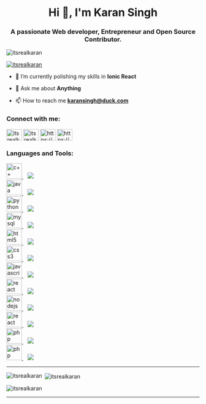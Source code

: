 <h1 align="center">Hi 👋, I'm Karan Singh</h1>
<h3 align="center">A passionate Web developer, Entrepreneur and Open Source Contributor.</h3>
<p align="left"> <img src="https://komarev.com/ghpvc/?username=itsrealkaran&label=Profile%20views&color=0e75b6&style=flat" alt="itsrealkaran" /> </p>
<p align="left"> <a href="https://github.com/ryo-ma/github-profile-trophy"><img src="https://github-profile-trophy.vercel.app/?username=itsrealkaran" alt="itsrealkaran" /></a> </p>

- 🌱 I’m currently polishing my skills in **Ionic React**

- 💬 Ask me about **Anything**

- 📫 How to reach me **[karansingh@duck.com](mailto:karansingh@duck.com)**

<h3 align="left">Connect with me:</h3>
<p align="left">
<a href="https://twitter.com/itsrealkaran" target="blank"><img align="center" src="https://cdn.jsdelivr.net/npm/simple-icons@3.0.1/icons/twitter.svg" alt="itsrealkaran" height="30" width="40" /></a>
<a href="https://linkedin.com/in/itsrealkaran" target="blank"><img align="center" src="https://cdn.jsdelivr.net/npm/simple-icons@3.0.1/icons/linkedin.svg" alt="itsrealkaran" height="30" width="40" /></a>
<a href="https://www.instagram.com/itsrealkaran/" target="blank"><img align="center" src="https://cdn.jsdelivr.net/npm/simple-icons@3.0.1/icons/instagram.svg" alt="https://www.instagram.com/itsrealkaran/" height="30" width="40" /></a>
<a href="https://www.codechef.com/users/itsrealkaran" target="blank"><img align="center" src="https://cdn.jsdelivr.net/npm/simple-icons@3.1.0/icons/codechef.svg" alt="https://www.codechef.com/users/itsrealkaran" height="30" width="40" /></a>
</p>

<h3 align="left">Languages and Tools:</h3>
<p align="left">
  
<a href="https://www.cprogramming.com/" target="_blank"> <img src="https://cdn.jsdelivr.net/gh/devicons/devicon/icons/cplusplus/cplusplus-line.svg" alt="c++" width="40" height="40"/> </a> &ensp; ![](https://geps.dev/progress/80)<br>
<a href="https://www.java.com" target="_blank"> <img src="https://cdn.jsdelivr.net/gh/devicons/devicon/icons/java/java-original.svg" alt="java" width="40" height="40"/> </a> &ensp; ![](https://progress-bar.dev/60)<br>
<a href="https://www.python.org" target="_blank"> <img src="https://cdn.jsdelivr.net/gh/devicons/devicon/icons/python/python-original.svg" alt="python" width="40" height="40"/> </a> &ensp; ![](https://progress-bar.dev/90)<br>
<a href="https://www.mysql.com/" target="_blank"> <img src="https://cdn.jsdelivr.net/gh/devicons/devicon/icons/mysql/mysql-original.svg" alt="mysql" width="40" height="40"/> </a> &ensp; ![](https://progress-bar.dev/70)<br>
<a href="https://html.com/html5/" target="_blank"> <img src="https://cdn.jsdelivr.net/gh/devicons/devicon/icons/html5/html5-plain-wordmark.svg" alt="html5" width="40" height="40"/> </a> &ensp; ![](https://progress-bar.dev/100)<br>
<a href="https://www.css3.com/" target="_blank"> <img src="https://cdn.jsdelivr.net/gh/devicons/devicon/icons/css3/css3-plain-wordmark.svg" alt="css3" width="40" height="40"/> </a> &ensp; ![](https://progress-bar.dev/95)<br>
<a href="https://www.javascript.com/" target="_blank"> <img src="https://cdn.jsdelivr.net/gh/devicons/devicon/icons/javascript/javascript-plain.svg" alt="javascript" width="40" height="40"/> </a> &ensp; ![](https://progress-bar.dev/90)<br>
<a href="https://react.dev/" target="_blank"> <img src="https://cdn.jsdelivr.net/gh/devicons/devicon/icons/react/react-original-wordmark.svg" alt="react" width="40" height="40"/> </a> &ensp; ![](https://progress-bar.dev/80)<br>
<a href="https://www.nodejs.org/" target="_blank"> <img src="https://cdn.jsdelivr.net/gh/devicons/devicon/icons/nodejs/nodejs-plain.svg" alt="nodejs" width="40" height="40"/> </a> &ensp; ![](https://progress-bar.dev/50)<br>
<a href="https://reactnative.dev/" target="_blank"> <img src="https://cdn.jsdelivr.net/gh/devicons/devicon/icons/react/react-original.svg" alt="react" width="40" height="40"/> </a> &ensp; ![](https://progress-bar.dev/80)<br>
<a href="https://ionicframework.com/" target="_blank"> <img src="https://cdn.jsdelivr.net/gh/devicons/devicon/icons/ionic/ionic-original.svg" alt="php" width="40" height="40"/> </a> &ensp; ![](https://progress-bar.dev/30)<br>
<a href="https://www.php.net/" target="_blank"> <img src="https://cdn.jsdelivr.net/gh/devicons/devicon/icons/php/php-plain.svg" alt="php" width="40" height="40"/> </a> &ensp; ![](https://progress-bar.dev/20)<br></p>

---
<p><img align="left" src="https://github-readme-stats.vercel.app/api/top-langs?username=itsrealkaran&show_icons=true&theme=dracula&locale=en&layout=compact" alt="itsrealkaran" /></p>              

<p>&nbsp;<img align="center" src="https://github-readme-stats.vercel.app/api?username=itsrealkaran&show_icons=true&theme=dracula&locale=en" alt="itsrealkaran" /></p>

<p><img align="center" src="https://github-readme-streak-stats.herokuapp.com/?user=itsrealkaran&theme=dark" alt="itsrealkaran" /></p>


---
